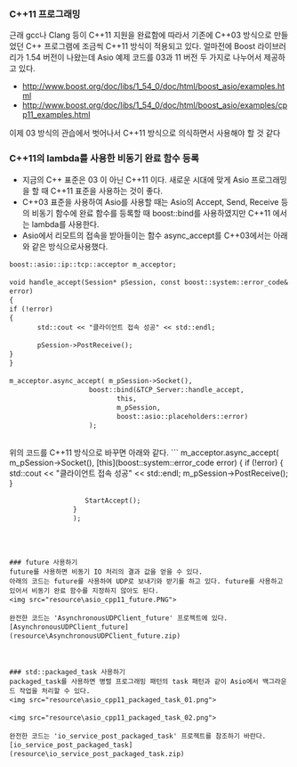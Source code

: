 ### C++11 프로그래밍
근래 gcc나 Clang 등이 C++11 지원을 완료함에 따라서 기존에 C++03 방식으로 만들었던 C++ 프로그램에 조금씩 C++11 방식이 적용되고 있다.
얼마전에 Boost 라이브러리가 1.54 버전이 나왔는데 Asio 예제 코드를 03과 11 버전 두 가지로 나누어서 제공하고 있다.
- http://www.boost.org/doc/libs/1_54_0/doc/html/boost_asio/examples.html
- http://www.boost.org/doc/libs/1_54_0/doc/html/boost_asio/examples/cpp11_examples.html

이제 03 방식의 관습에서 벗어나서 C++11 방식으로 의식하면서 사용해야 할 것 같다



### C++11의 lambda를 사용한 비동기 완료 함수 등록
- 지금의 C++ 표준은 03 이 아닌 C++11 이다. 새로운 시대에 맞게 Asio 프로그래밍을 할 때 C++11 표준을 사용하는 것이 좋다.
- C++03 표준을 사용하여 Asio를 사용할 때는 Asio의 Accept, Send, Receive 등의 비동기 함수에 완료 함수를 등록할 때 boost::bind를 사용하였지만 C++11 에서는 lambda를 사용한다.
- Asio에서 리모트의 접속을 받아들이는 함수 async_accept를 C++03에서는 아래와 같은 방식으로사용했다.

```
boost::asio::ip::tcp::acceptor m_acceptor;

void handle_accept(Session* pSession, const boost::system::error_code& error)
{
if (!error)
{     
       std::cout << "클라이언트 접속 성공" << std::endl;

       pSession->PostReceive();
}
}

m_acceptor.async_accept( m_pSession->Socket(),
                    boost::bind(&TCP_Server::handle_accept,
                           this,
                           m_pSession,
                           boost::asio::placeholders::error)
                    );
```
<br>  
위의 코드를 C++11 방식으로 바꾸면 아래와 같다.
```
m_acceptor.async_accept( m_pSession->Socket(),
                     [this](boost::system::error_code error)
                    {
                       if (!error)
                       {  
                          std::cout << "클라이언트 접속 성공" << std::endl;
                          m_pSession->PostReceive();
                       }

                       StartAccept();
                    }
                    );
```



### future 사용하기
future를 사용하면 비동기 IO 처리의 결과 값을 얻을 수 있다.
아래의 코드는 future를 사용하여 UDP로 보내기와 받기를 하고 있다. future를 사용하고 있어서 비동기 완료 함수를 지정하지 않아도 된다.
<img src="resource\asio_cpp11_future.PNG">

완전한 코드는 'AsynchronousUDPClient_future' 프로젝트에 있다.
[AsynchronousUDPClient_future](resource\AsynchronousUDPClient_future.zip)



### std::packaged_task 사용하기
packaged_task를 사용하면 병렬 프로그래밍 패턴의 task 패턴과 같이 Asio에서 백그라운드 작업을 처리할 수 있다.
<img src="resource\asio_cpp11_packaged_task_01.png">

<img src="resource\asio_cpp11_packaged_task_02.png">

완전한 코드는 'io_service_post_packaged_task' 프로젝트를 참조하기 바란다.
[io_service_post_packaged_task](resource\io_service_post_packaged_task.zip)
